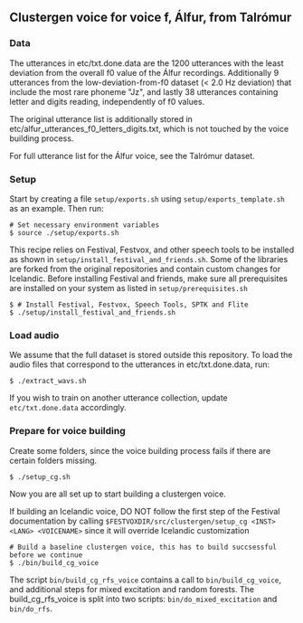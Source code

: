 ## Clustergen voice for voice f, Álfur, from Talrómur

### Data

The utterances in etc/txt.done.data are the 1200 utterances with the least deviation from the overall f0 value of
the Álfur recordings. Additionally 9 utterances from the low-deviation-from-f0 dataset (< 2.0 Hz deviation) that
include the most rare phoneme "Jz", and lastly 38 utterances containing letter and digits reading, independently
of f0 values.

The original utterance list is additionally stored in etc/alfur_utterances_f0_letters_digits.txt, which is not touched by
the voice building process.

For full utterance list for the Álfur voice, see the Talrómur dataset.

### Setup

Start by creating a file `setup/exports.sh` using `setup/exports_template.sh` as an example. Then run:

```
# Set necessary environment variables
$ source ./setup/exports.sh
```

This recipe relies on Festival, Festvox, and other speech tools to be installed as shown in `setup/install_festival_and_friends.sh`.
Some of the libraries are forked from the original repositories and contain custom changes for Icelandic.
Before installing Festival and friends, make sure all prerequisites are installed on your system as listed in
`setup/prerequisites.sh`

```
$ # Install Festival, Festvox, Speech Tools, SPTK and Flite
$ ./setup/install_festival_and_friends.sh
`````

### Load audio

We assume that the full dataset is stored outside this repository. To load the audio files that correspond to
the utterances in etc/txt.done.data, run:

```
$ ./extract_wavs.sh
```

If you wish to train on another utterance collection, update `etc/txt.done.data` accordingly.

### Prepare for voice building

Create some folders, since the voice building process fails if there are certain folders missing.

```
$ ./setup_cg.sh
```

Now you are all set up to start building a clustergen voice.

If building an Icelandic voice, DO NOT follow the first step of the Festival documentation by calling 
``$FESTVOXDIR/src/clustergen/setup_cg <INST> <LANG> <VOICENAME>`` since it will override Icelandic customization

```
# Build a baseline clustergen voice, this has to build succsessful before we continue
$ ./bin/build_cg_voice
```

The script `bin/build_cg_rfs_voice` contains a call to `bin/build_cg_voice`, and additional steps for mixed excitation
and random forests. The build_cg_rfs_voice is split into two scripts: `bin/do_mixed_excitation` and `bin/do_rfs`.

